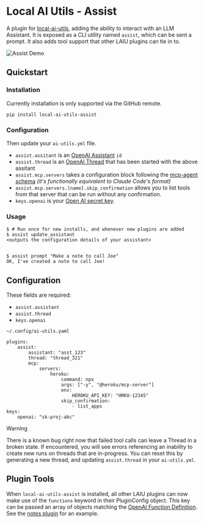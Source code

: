 # Local AI Utils - Assist
A plugin for [local-ai-utils](https://github.com/local-ai-utils/core), adding the ability to interact with an LLM Assistant. It is exposed as a CLI utility named `assist`, which can be sent a prompt. It also adds tool support that other LAIU plugins can tie in to.

![Assist Demo](/docs/assist.gif)

## Quickstart

### Installation
Currently installation is only supported via the GitHub remote.
```
pip install local-ai-utils-assist
```

### Configuration
Then update your `ai-utils.yml` file.

- `assist.assitant` is an [OpenAI Assistant](https://platform.openai.com/docs/api-reference/assistants/object) `id`
- `assist.thread` is an [OpenAI Thread](https://platform.openai.com/docs/api-reference/threads/object) that has been started with the above assitant
- `assist.mcp.servers` takes a configuration block following the [mcp-agent schema](https://github.com/lastmile-ai/mcp-agent/blob/main/schema/mcp-agent.config.schema.json) _(it's functionally equivalent to Claude Code's format)_
- `assist.mcp.servers.[name].skip_confirmation` allows you to list tools from that server that can be run without any confirmation.
- `keys.openai` is your [Open AI secret key](https://platform.openai.com/settings/organization/api-keys).

### Usage
```
$ # Run once for new installs, and whenever new plugins are added
$ assist update_assistant
<outputs the configuration details of your assistant>


$ assist prompt "Make a note to call Joe"
OK, I've created a note to call Joe!
```

## Configuration
These fields are required:
- `assist.assistant`
- `assist.thread`
- `keys.openai`

`~/.config/ai-utils.yaml`
```
plugins:
    assist:
        assistant: "asst_123"
        thread: "thread_321"
        mcp:
            servers:
                heroku:
                    command: npx
                    args: ["-y", "@heroku/mcp-server"]
                    env:
                        HEROKU_API_KEY: "HRKU-12345"
                    skip_confirmation:
                        - list_apps
keys:
    openai: "sk-proj-abc"
```

> [!WARNING]
> There is a known bug right now that failed tool calls can leave a Thread in a broken state. If encountered, you will see errors referencing an inability to create new runs on threads that are in-progress. You can reset this by generating a new thread, and updating `assist.thread` in your `ai-utils.yml`.

## Plugin Tools

When `local-ai-utils-assist` is installed, all other LAIU plugins can now make use of the `functions` keyword in their PluginConfig object. This key can be passed an array of objects matching the [OpenAI Function Definition](https://platform.openai.com/docs/guides/function-calling). See the [notes plugin](https://github.com/local-ai-utils/notes/blob/main/src/notes/plugin.py#L7) for an example.